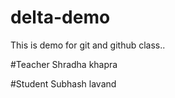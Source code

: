 # delta-demo
This is demo for git and github class..

#Teacher 
Shradha khapra

#Student
Subhash lavand


